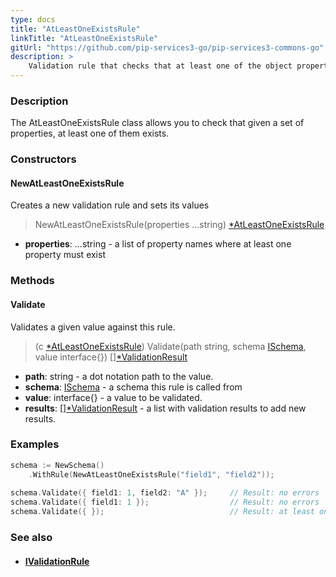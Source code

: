 ```yaml
---
type: docs
title: "AtLeastOneExistsRule"
linkTitle: "AtLeastOneExistsRule"
gitUrl: "https://github.com/pip-services3-go/pip-services3-commons-go"
description: >
    Validation rule that checks that at least one of the object properties exists.
---
```



### Description

The AtLeastOneExistsRule class allows you to check that given a set of properties, at least one of them exists. 

### Constructors

#### NewAtLeastOneExistsRule
Creates a new validation rule and sets its values

> NewAtLeastOneExistsRule(properties ...string) [*AtLeastOneExistsRule]()

- **properties**: ...string - a list of property names where at least one property must exist

### Methods

#### Validate
Validates a given value against this rule.

> (c [*AtLeastOneExistsRule]()) Validate(path string, schema [ISchema](../ischema), value interface{}) [][*ValidationResult](../validation_result)

- **path**: string - a dot notation path to the value.
- **schema**: [ISchema](../ischema) - a schema this rule is called from
- **value**: interface{} - a value to be validated.
- **results**: [][*ValidationResult](../validation_result) - a list with validation results to add new results.

### Examples
```go
schema := NewSchema()
    .WithRule(NewAtLeastOneExistsRule("field1", "field2"));
 
schema.Validate({ field1: 1, field2: "A" });     // Result: no errors
schema.Validate({ field1: 1 });                  // Result: no errors
schema.Validate({ });                            // Result: at least one of properties field1, field2 must exist

```

### See also
- #### [IValidationRule](../ivalidation_rule)
